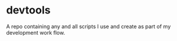 # devtools
A repo containing any and all scripts I use and create as part of my development work flow.
